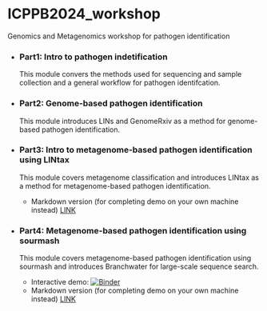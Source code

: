 # ICPPB2024_workshop
Genomics and Metagenomics workshop for pathogen identification

- ### Part1: Intro to pathogen indetification
  This module convers the methods used for sequencing and sample collection and a general workflow for pathogen identifcation.

- ### Part2: Genome-based pathogen identification
  This module introduces LINs and GenomeRxiv as a method for genome-based pathogen identification.

- ### Part3: Intro to metagenome-based pathogen identification using LINtax
  This module covers metagenome classification and introduces LINtax as a method for metagenome-based pathogen identification.
   -  Markdown version (for completing demo on your own machine instead) [LINK](https://hackmd.io/Iz8wZZirRQWyzzR2kQh1QQ)
   

- ### Part4: Metagenome-based pathogen identification using sourmash
  This module covers metagenome-based pathogen identification using sourmash and introduces Branchwater for large-scale sequence search.
    - Interactive demo: [![Binder](https://mybinder.org/badge_logo.svg)](https://mybinder.org/v2/gh/bluegenes/2024-icppb/HEAD?labpath=sourmash-icppb-demo.ipynb)
    - Markdown version (for completing demo on your own machine instead) [LINK](https://hackmd.io/@bluegenes/Sk-sZ03LA)
